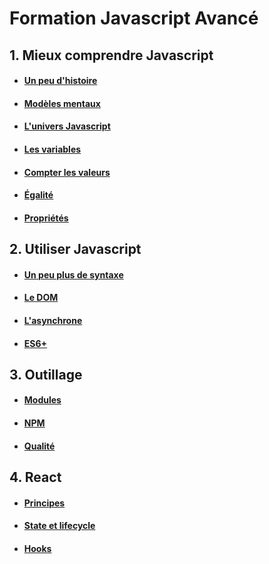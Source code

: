 # Formation Javascript Avancé

## 1. Mieux comprendre Javascript

- #### [Un peu d'histoire](./chapters/1_mental_models/1-0_history.md)
- #### [Modèles mentaux](./chapters/1_mental_models/1-1_mental_models.md)
- #### [L'univers Javascript](./chapters/1_mental_models/1-2_universe.md)
- #### [Les variables](./chapters/1_mental_models/1-3_variables.md)
- #### [Compter les valeurs](./chapters/1_mental_models/1-4_count.md)
- #### [Égalité](./chapters/1_mental_models/1-5_equality.md)
- #### [Propriétés](./chapters/1_mental_models/1-6_properties.md)

## 2. Utiliser Javascript

- #### [Un peu plus de syntaxe](./chapters/2_use_js_advanced/2-1_syntax_advanced.md)
- #### [Le DOM](./chapters/2_use_js_advanced/2-2_dom_advanced.md)
- #### [L'asynchrone](./chapters/2_use_js_advanced/2-3_xxx_async.md)
- #### [ES6+](./old/es6+.md)

## 3. Outillage

- #### [Modules](./old/modules.md)
- #### [NPM](./old/npm.md)
- #### [Qualité](./old/qualite.md)

## 4. React

- #### [Principes](./old/react.md)
- #### [State et lifecycle]()
- #### [Hooks]()
